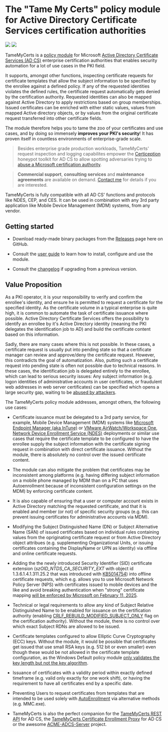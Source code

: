 # The "Tame My Certs" policy module for Active Directory Certificate Services certification authorities

![](https://github.com/Sleepw4lker/TameMyCerts/actions/workflows/badge-build.yml/badge.svg?branch=main&event=push)&nbsp;![](https://github.com/Sleepw4lker/TameMyCerts/actions/workflows/badge-xunit.yml/badge.svg?branch=main&event=push)

TameMyCerts is a [policy module](https://docs.microsoft.com/en-us/windows/win32/seccrypto/certificate-services-architecture) for Microsoft [Active Directory Certificate Services (AD CS)](https://docs.microsoft.com/en-us/windows/win32/seccrypto/certificate-services) enterprise certification authorities that enables security automation for a lot of use cases in the PKI field.

It supports, amongst other functions, inspecting certificate requests for certificate templates that allow the subject information to be specified by the enrollee against a defined policy. If any of the requested identities violates the defined rules, the certificate request automatically gets denied by the certification authority. Requested identities can also be mapped against Active Directory to apply restrictions based on group memberships. Issued certificates can be enriched with either static values, values from mapped Active directory objects, or by values from the original certificate request transferred into other certificate fields.

The module therefore helps you to tame the zoo of your certificates and use cases, and by doing so immensely **improves your PKI's security**! It has proven itself in countless environments of enterprise-grade scale.

> Besides enterprise grade production workloads, TameMyCerts' request inspection and logging capabilites empower the [Certiception](https://github.com/srlabs/Certiception) honeypot toolkit for AD CS to allow spotting adversaries trying to [abuse a Microsoft certification authority](https://posts.specterops.io/certified-pre-owned-d95910965cd2).

> **Commercial support**, **consulting services** and **maintenance agreements** are available on demand. [Contact me](https://www.gradenegger.eu/en/imprint/) for details if you are interested.

TameMyCerts is fully compatible with all AD CS' functions and protocols like NDES, CEP, and CES. It can be used in combination with any 3rd party application like Mobile Device Management (MDM) systems, from any vendor.

## Getting started

- Download ready-made binary packages from the [Releases](https://github.com/Sleepw4lker/TameMyCerts/releases) page here on GitHub.

- Consult the [user guide](https://docs.tamemycerts.com) to learn how to install, configure and use the module.

- Consult the [changelog](CHANGELOG.md) if upgrading from a previous version.

## Value Proposition

As a PKI operator, it is your responsibility to verify and confirm the enrollee's identity, and ensure he is permitted to request a certificate for the specified identity. As the certificate volume in a typical enterprise is quite high, it is common to automate the task of certificate issuance where possible. Active Directory Certificate Services offers the possibility to identify an enrollee by it's Active Directory identity (meaning the PKI delegates the identification job to AD) and build the certificate content based on this information.

Sadly, there are many cases where this is not possible. In these cases, a certificate request is usually put into pending state so that a certificate manager can review and approve/deny the certificate request. However, this contradicts the goal of automatization. Also, putting such a certificate request into pending state is often not possible due to technical reasons. In these cases, the identification job is delegated entirely to the enrollee, which can lead to serious security issues: Any subject information (e.g. logon identities of administrative accounts in user certificates, or fraudulent web addresses in web server certificates) can be specified which opens a large security gap, waiting to be [abused by attackers](https://www.gradenegger.eu/en/from-zero-to-enterprise-administrator-through-the-network-device-registration-service-ndes/).

The TameMyCerts policy module addresses, amongst others, the following use cases:

- Certificate issuance must be delegated to a 3rd party service, for example, Mobile Device Management (MDM) systems like [Microsoft Endpoint Manager (aka InTune)](https://www.microsoft.com/en-us/security/business/microsoft-endpoint-manager) or [VMware AirWatch/Workspace One](https://www.vmware.com/content/vmware/vmware-published-sites/de/products/workspace-one.html.html), [Network Device Enrollment Service (NDES)](https://social.technet.microsoft.com/wiki/contents/articles/9063.active-directory-certificate-services-ad-cs-network-device-enrollment-service-ndes.aspx) deployments or similar use cases that require the certificate template to be configured to have the enrollee supply the subject information with the certificate signing request in combination with direct certificate issuance. Without the module, there is absolutely no control over the issued certificate content.

- The module can also mitigate the problem that certificates may be inconsistent among platforms (e.g. having differing subject information on a mobile phone managed by MDM than on a PC that uses Autoenrollment because of inconsistent configuration settings on the MDM) by enforcing certificate content.

- It is also capable of ensuring that a user or computer account exists in Active Directory matching the requested certificate, and that it is enabled and member (or not) of specific security groups (e.g. this can prevent issuing certificates for administrative accounts via MDM).

- Modifying the Subject Distinguished Name (DN) or Subject Alternative Name (SAN) of issued certificates based on individual rules containing values from the opriginating certificate request or from Active Directory object attribues (e.g. supplementing Organizational Units, or issuing certificates containing the DisplayName or UPN as identity) via offline and online certificate requests.

- Adding the the newly introduced Security Identifier (SID) certificate extension (_szOID_NTDS_CA_SECURITY_EXT_ with object id 1.3.6.1.4.1.311.25.2 that was introduced with [KB5014754](https://support.microsoft.com/en-us/topic/kb5014754-certificate-based-authentication-changes-on-windows-domain-controllers-ad2c23b0-15d8-4340-a468-4d4f3b188f16)) into offline certificate requests, which e.g. allows you to use Microsoft Network Policy Server (NPS) with certificates issued to mobile devices and the like and avoid breaking authentication when "strong" certificate mapping [will be enforced by Microsoft on February 11, 2025](https://support.microsoft.com/en-us/topic/kb5014754-certificate-based-authentication-changes-on-windows-domain-controllers-ad2c23b0-15d8-4340-a468-4d4f3b188f16#bkmk_fullenforcemode).

- Technical or legal requirements to allow any kind of Subject Relative Distinguished Name to be enabled for issuance on the certification authority (enabling [CRLF_REBUILD_MODIFIED_SUBJECT_ONLY](https://www.gradenegger.eu/en/use-of-undefined-relative-distinguished-names-rdn-in-issued-certificates/) flag on the certification authority). Without the module, there is no control over which exact Subject RDNs are allowed to be issued.

- Certificate templates configured to allow Elliptic Curve Cryptography (ECC) keys. Without the module, it would be possible that certificates get issued that use small RSA keys (e.g. 512 bit or even smaller) even though these would be not allowed in the certificate template configuration, as the Windows Default policy module [only validates the key length but not the key algorithm](https://www.gradenegger.eu/en/key-algorithm-is-not-checked-by-the-policy-module/).

- Issuance of certificates with a validity period within exactly defined timeframe (e.g. valid only exactly for one work shift), or having the requirement to have all certificates end by a specific date.

- Preventing Users to request certificates from templates that are intended to be used solely with [AutoEnrollment](https://www.gradenegger.eu/en/basics-manual-and-automatic-certificate-request-via-lightweight-directory-access-protocol-ldap-and-remote-procedure-call-distributed-common-object-model-rpc-dcom/) via alternative methods (e.g. MMC.exe).

- TameMyCerts is also the perfect companion for the [TameMyCerts REST API](https://github.com/Sleepw4lker/TameMyCerts.REST) for AD CS, the [TameMyCerts Certificate Enrollment Proxy](https://github.com/Sleepw4lker/TameMyCerts.WSTEP) for AD CS or the awesome [ACME-ADCS-Server](https://github.com/glatzert/ACME-Server-ADCS) project.
